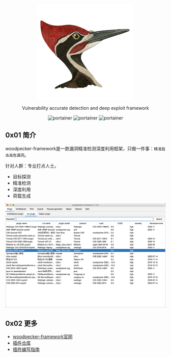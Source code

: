<p align="center">
  <img src="docs/logo.png" width=300/>
  <div align="center">Vulnerability accurate detection and deep exploit framework</div>
</p>

<p align="center">
  <img title="portainer" src='https://img.shields.io/badge/version-1.2.0-brightgreen.svg' />
  <img title="portainer" src='https://img.shields.io/badge/java-1.8.*-yellow.svg' />
  <img title="portainer" src='https://img.shields.io/badge/license-MIT-red.svg' />
</p>

## 0x01 简介
woodpecker-framework是一款漏洞精准检测深度利用框架，只做一件事：`精准狙击高危漏洞`。

针对人群：专业打点人士。

* 目标探测
* 精准检测
* 深度利用
* 荷载生成

![woodpecker-framework](./docs/woodpecker-framework.png)

## 0x02 更多
* [woodpecker-framework官网](http://woodpecker.gv7.me/)
* [插件仓库](https://github.com/woodpecker-appstore)
* [插件编写指南](https://github.com/woodpecker-appstore/plugin-example)